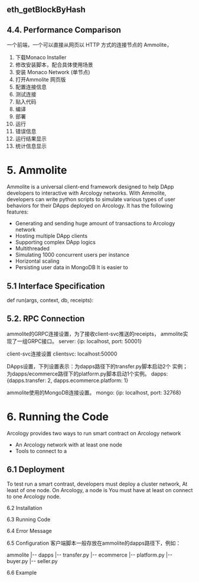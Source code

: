 ## eth_getBlockByHash


## 4.4. Performance Comparison 

一个前端，一个可以直接从网页以 HTTP 方式的连接节点的 Ammolite，
1. 下载Monaco Installer
2. 修改安装脚本，配合具体使用场景
3. 安装 Monaco Network (单节点)
4. 打开Ammolite 网页版
5. 配置连接信息
6. 测试连接
7. 贴入代码
8. 编译
9. 部署
10. 运行
11. 错误信息
12. 运行结果显示
13. 统计信息显示

# 5. Ammolite

Ammolite is a universal client-end framework designed to help DApp developers to interactive with Arcology networks.  With Ammolite, developers can write python scripts to simulate various types of user behaviors for their DApps deployed on Arcology. It has the following features:

- Generating and sending huge amount of transactions to Arcology network
- Hosting multiple DApp clients
- Supporting complex DApp logics
- Multithreaded
- Simulating 1000 concurrent users per instance 
- Horizontal scaling
- Persisting user data in MongoDB 
It is easier to 

## 5.1 Interface Specification

<!-- Developers need to implement the following interfaces 
# Returns the DApp Name，uniquely identify different DApps hosted Ammolite
def name():

# Returns receipt subscription information in a map, keys can take 3 types of values: 
# “contract” – Subscribed to all calls to a particular address represented by the key
# “tx” - Subscribed to all calls made by the instance 
# “none” – No receipt subscribed
def subscribed_receipts():

# Returns MongoDB instance name, multiple Ammolite instances can share one MongoDB
def db_namespace():

# 在一个实例初始化时调用，传入参数包括：
# args - 该实例的启动参数，类型是map，其中包括以下字段：
# signer - 用于执行交易签名的函数句柄，参数为（tx，priv_key）,
# priv_key – 32-byte private key ；
# address – 20-byte address；
# balance – Account initial balance。
# 以及其他用户通过配置文件提供的自定义参数（这部分目前还没有实现）；
# context - 该实例的上下文，类型是map，同一脚本的不同实例具有独立的上下文；
# db - pymongo的Database句柄，用于用户脚本与数据库之间交互。
def init(args, context, db):

# 该函数在每一个新块产生后调用，前三个参数与init含义相同，receipts类型为map，key为交易哈希，value为receipt对象。
# 包含从上一次调用到本次调用之间产生的所有该应用订阅的receipts。
# 该函数的返回值为交易列表，类型为array，其中的每一个元素表示一个交易，交易的类型为map，包含以下字段：
# raw - 通过签名并进行RLP encode的raw transaction；
# hash - 交易哈希；
# to - 交易的接收方地址。
# 后两个字段并不是发起交易所必须的，这两个字段主要是提供给client-svc，用于receipts分发逻辑。否则client-svc就需要
# 对raw transaction进行RLP decode和签名验证后才能获取这些信息。 -->
def run(args, context, db, receipts):


## 5.2. RPC Connection

ammolite的GRPC连接设置，为了接收client-svc推送的receipts，
ammolite实现了一组GRPC接口。
server: {ip: localhost, port: 50001}

client-svc连接设置
clientsvc: localhost:50000

DApps设置，下列设置表示：为dapps路径下的transfer.py脚本启动2个
实例；为dapps/ecommerce路径下的platform.py脚本启动1个实例。
dapps: {dapps.transfer: 2, dapps.ecommerce.platform: 1}

ammolite使用的MongoDB连接设置。
mongo: {ip: localhost, port: 32768}

# 6. Running the Code

Arcology provides two ways to run smart contract on Arcology network
- An Arcology network with at least one node
- Tools to connect to a 

## 6.1 Deployment

To test run a smart contrast, developers must deploy a cluster network, At least of one node. On Arcology, a node is You must have at least on connect to one Arcology node. 

6.2	Installation

6.3	Running Code

6.4	Error Message


6.5	Configuration
客户端脚本一般存放在ammolite的dapps路径下，例如：

ammolite
  |-- dapps
        |-- transfer.py
        |-- ecommerce
              |-- platform.py
              |-- buyer.py
              |-- seller.py




6.6	Example 













